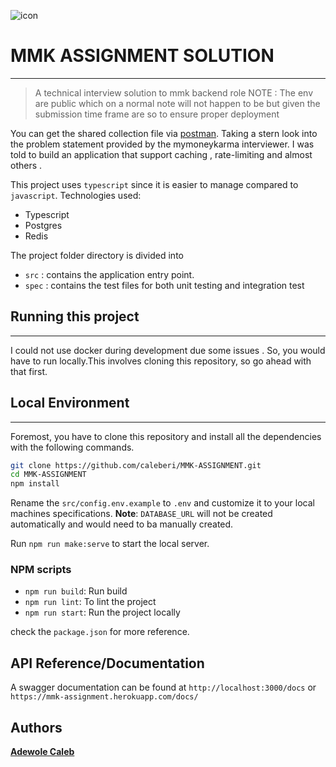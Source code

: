![icon](https://www.mymoneykarma.com/assets/img/logo-light.png)
# MMK ASSIGNMENT SOLUTION
---
> A technical interview solution to mmk backend role
> NOTE : The env are public which on a normal  note will not happen to be but given the submission time frame are so to ensure proper deployment
> 
You can get the shared collection file via [postman](https://www.getpostman.com/collections/04990c94f1aa44edae01).
Taking a stern look into the problem statement provided by the mymoneykarma interviewer. I was told to build an application that support caching , rate-limiting and almost others .

This project uses `typescript` since it is easier to manage compared to `javascript`.
Technologies used:

- Typescript
- Postgres
- Redis

The project folder directory is divided into

- `src` : contains the application entry point.
- `spec` : contains the test files for both unit testing and integration test 

## Running this project
---
I could not use docker during development due some issues . So, you would have to run locally.This involves cloning this repository, so go ahead with that first.

## Local Environment
---
Foremost, you have to clone this repository and install all the dependencies with the following commands.
```bash
git clone https://github.com/caleberi/MMK-ASSIGNMENT.git
cd MMK-ASSIGNMENT
npm install

```
Rename the `src/config.env.example` to `.env` and customize it to your local machines specifications.
**Note**: `DATABASE_URL` will not be created automatically and would need to ba manually created.

Run `npm run make:serve` to start the local server.

### NPM scripts

- `npm run build`: Run build
- `npm run lint`: To  lint the project
- `npm run start`: Run the project locally

check the `package.json` for more reference.
## API Reference/Documentation
A swagger documentation can be found at `http://localhost:3000/docs` or `https://mmk-assignment.herokuapp.com/docs/`
## Authors

**[Adewole Caleb](https://github.com/caleberi)**
        
